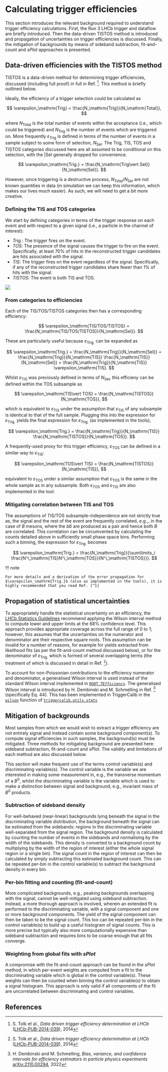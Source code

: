 # Calculating trigger efficiencies 


This section introduces the relevant background required to understand trigger efficiency calculations.
First, the Run 3 LHCb trigger and dataflow are briefly introduced.
Then the data-driven TISTOS method is introduced and propagation of uncertainties on trigger efficiencies is discussed.
Finally, the mitigation of backgrounds by means of sideband subtraction, fit-and-count and _sPlot_ approaches is presented.

## Data-driven efficiencies with the TISTOS method

TISTOS is a data-driven method for determining trigger efficiencies, discussed (including full proof) in full in Ref. [^1].
This method is briefly outlined below.

Ideally, the efficiency of a trigger selection could be calculated as

$$
    \varepsilon_\mathrm{Trig} = \frac{N_\mathrm{Trig}}{N_\mathrm{Total}},
$$

where $N_\mathrm{Total}$ is the total number of events within the acceptance (i.e., which could be triggered) and $N_\mathrm{Trig}$ is the number of events which are triggered on.
More frequently $\varepsilon_\mathrm{Trig}$ is defined in terms of the number of events in a sample subject to some form of selection, $N_\mathrm{Sel}$.
The Trig, TIS, TOS and TISTOS categories discussed here are all assumed to be conditional on this selection, with the $\mathrm{\vert Sel}$ generally dropped for convenience.

$$
    \varepsilon_\mathrm{Trig.} = \frac{N_\mathrm{Trig\vert Sel}}{N_\mathrm{Sel}}.
$$

However, since triggering is a destructive process, $N_\mathrm{Total}/N_\mathrm{Sel}$  are not known quantities in data (in simulation we can keep this information, which makes our lives much easier).
As such, we will need to get a bit more creative.


### Defining the TIS and TOS categories


We start by defining categories in terms of the trigger response on each event and with respect to a given signal (i.e., a particle in the channel of interest):

* _Trig._: The trigger fires on the event.
* _TOS_: The presence of the signal causes the trigger to fire on the event. Specifically, at least 70% of hits in the reconstructed trigger candidates are hits associated with the signal.
* _TIS_: The trigger fires on the event regardless of the signal. Specifically, if any of the reconstructed trigger candidates share fewer than 1% of hits with the signal.
* _TISTOS_: The event is both TIS and TOS.

![](../img/tistos.png)


### From categories to efficiencies

Each of the TIS/TOS/TISTOS categories then has a corresponding efficiency:

$$
    \varepsilon_\mathrm{TIS/TOS/TISTOS} = \frac{N_\mathrm{TIS/TOS/TISTOS}}{N_\mathrm{Sel}}.
$$

These are particularly useful because $\varepsilon_\mathrm{Trig.}$ can be expanded as

$$
    \varepsilon_\mathrm{Trig.} = \frac{N_\mathrm{Trig}}{N_\mathrm{Sel}} =  \frac{N_\mathrm{Trig}}{N_\mathrm{TIS}} \frac{N_\mathrm{TIS}}{N_\mathrm{Sel}} = \frac{N_\mathrm{Trig}}{N_\mathrm{TIS}} \varepsilon_\mathrm{TIS}.
$$

Whilst $\varepsilon_\mathrm{TIS}$ was previously defined in terms of $N_\mathrm{Sel}$, this efficieny can be defined within the TOS subsample as

$$
    \varepsilon_\mathrm{TIS\vert TOS} = \frac{N_\mathrm{TISTOS}}{N_\mathrm{TOS}},
$$

which is equivalent to $\varepsilon_\mathrm{TIS}$ under the assumption that $\varepsilon_\mathrm{TIS}$ of any subsample is identical to that of the full sample.
Plugging this into the expression for $\varepsilon_\mathrm{Trig.}$ yields the final expression for $\varepsilon_\mathrm{Trig.}$ (as implemented in the tools),

$$
    \varepsilon_\mathrm{Trig.} = \frac{N_\mathrm{Trig}}{N_\mathrm{TIS}} \frac{N_\mathrm{TISTOS}}{N_\mathrm{TOS}}.
$$

A frequently-used proxy for this trigger efficiency, $\varepsilon_\mathrm{TOS}$ can be defined in a similar way to $\varepsilon_\mathrm{TIS}$:

$$
    \varepsilon_\mathrm{TOS\vert TIS} = \frac{N_\mathrm{TISTOS}}{N_\mathrm{TIS}},
$$

equivalent to $\varepsilon_\mathrm{TOS}$ under a similar assumption that $\varepsilon_\mathrm{TOS}$ is the same in the whole sample as in any subsample.
Both $\varepsilon_\mathrm{TOS}$ and $\varepsilon_\mathrm{TIS}$ are also implemented in the tool.

### Mitigating correlation between TIS and TOS

The assumptions of TIS/TOS subsample-independence are not strictly true as, the signal and the rest of the event are frequently correlated, e.g.,, in the case of $B$ mesons, where the $b\bar{b}$ are produced as a pair and hence both $B$ are correlated.
This correlation can be circumvented by calculating the counts detailed above in sufficiently small phase space bins.
Performing such a binning, the expression for $\varepsilon_\mathrm{Trig.}$ becomes

$$
    \varepsilon_\mathrm{Trig.} = \frac{N_\mathrm{Trig}}{\sum\limits_i \frac{N^i_\mathrm{TIS}N^i_\mathrm{TOS}}{N^i_\mathrm{TISTOS}}}.
$$

!!! note

    For more details and a derivation of the error propagation for $\varepsilon_\mathrm{Trig.}$ (also as implemented in the tools), it is highly recommended that you read Ref. [^1]

## Propagation of statistical uncertainties

To appropriately handle the statistical uncertainty on an efficiency, the [LHCb Statistics Guidelines](https://gitlab.cern.ch/lhcb/statistics-guidelines/-/blob/master/main.md) recommend applying the Wilson interval method to compute lower and upper limits at the 68% confidence level.
This approach provides appropriate coverage across the full range of 0 to 1; however, this assumes that the uncertainties on the numerator and denominator are their respective square roots.
This assumption can be invalid for a number of reasons, for example for yields extracted from likelihood fits (as per the fit-and-count method discussed below), or for the denominator of $\varepsilon_\mathrm{Trig.}$ which is formed of several overlapping terms (the treatment of which is discussed in detail in Ref. [^1]).

To account for non-Poissonian contributions to the efficiency numerator and denominator, a generalised Wilson interval is used instead of the standard Wilson interval implemented in [`ROOT.TEfficiency`](https://root.cern.ch/doc/master/classTEfficiency.html).
The generalised Wilson interval is introduced by H. Dembinski and M. Schmelling in Ref. [^2] (specifically Eq. 44).
This has been implemented in TriggerCalib in the [`wilson`](../../reference/utils/#utils.stats.wilson) function of [`triggercalib.utils.stats`](../../reference/utils/#utilsstats)




<!-- Wilson interval method, as recommended by the [LHCb Statistics Guidelines <LINK>]() -->



## Mitigation of backgrounds

Most samples from which we would wish to extract a trigger efficiency are not entirely signal and instead contain some background component(s).
To compute signal efficiencies in such samples, the background(s) must be mitigated.
Three methods for mitigating background are presented here: sideband subtraction, fit-and-count and _sPlot_.
The validity and limitations of each method are also discussed below.

This section will make frequent use of the terms control variable(s) and discriminating variable(s).
The control variable is the variable we are interested in making some measurement in, e.g., the transverse momentum of a $B^0$, whilst the discriminating variable is the variable which is used to make a distinction between signal and background, e.g., invariant mass of $B^0$ products.

### Subtraction of sideband density

For well-behaved (near-linear) backgrounds lying beneath the signal in the discriminating variable distribution, the  background beneath the signal can be estimated from the sidebands: regions in the discriminating variable well-separated from the signal region.
The background density is calculated by counting the number of events in the sidebands and normalising by the width of the sidebands.
This density is converted to a background count by multiplying by the width of the region of interest (either the whole signal region or a single bin).
The signal count in the region of interest can then be calculated by simply subtracting this estimated background count.
This can be repeated per-bin in the control variable(s) to subtract the background density in every bin.

### Per-bin fitting and counting (fit-and-count)
More complicated backgrounds, e.g., peaking backgrounds overlapping with the signal, cannot be well-mitigated using sideband subtraction.
Instead, a more thorough approach is involved, wherein an extended fit is performed to the discriminating variable, with a signal component and one or more background components.
The yield of the signal component can then be taken to be the signal count.
This too can be repeated per-bin in the control variable(s) to build up a useful histogram of signal counts.
This is more precise but typically also more computationally expensive than sideband subtraction and requires bins to be coarse enough that all fits converge.

### Weighting from global fits with _sPlot_ 

A compromise with the fit-and-count approach can be found in the _sPlot_ method, in which per-event weights are computed from a fit to the discriminating variable which is global in the control variable(s).
These weights can then be counted when binning the control variable(s) to obtain a signal histogram.
This approach is only valid if all components of the fit are uncorrelated between discriminating and control variables.


## References

[^1]: S. Tolk et al., *Data driven trigger efficiency determination at LHCb* ([LHCb-PUB-2014-039](https://cds.cern.ch/record/1701134/files/LHCb-PUB-2014-039.pdf)), 2014
[^2]: H. Dembinski and M. Schmelling, *Bias, variance, and confidence intervals for efficiency estimators in particle physics experiments* [arXiv:2110.00294](https://arxiv.org/pdf/2110.00294), 2022